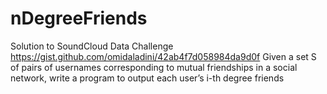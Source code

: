 nDegreeFriends
==============
Solution to  SoundCloud Data Challenge
https://gist.github.com/omidaladini/42ab4f7d058984da9d0f
Given a set S of pairs of usernames corresponding to mutual friendships in a social network, 
write a program to output each user’s i-th degree friends
